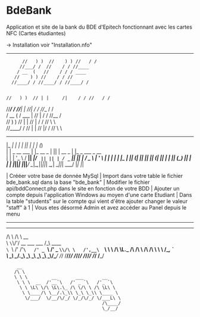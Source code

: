 # BdeBank
Application et site de la bank du BDE d'Epitech fonctionnant avec les cartes NFC (Cartes étudiantes)

-> Installation voir "Installation.nfo"      


                                 
____________________________________________________________________

          //   ) )  //    ) ) //   / / 
         //___/ /  //    / / //____    
        / __  (   //    / / / ____     
       //    ) ) //    / / //          
      //____/ / //____/ / //____/ /    
                                            
                                            
    //   ) )  // | |     /|    / / //   / / 
   //___/ /  //__| |    //|   / / //__ / /  
  / __  (   / ___  |   // |  / / //__  /    
 //    ) ) //    | |  //  | / / //   \ \    
//____/ / //     | | //   |/ / //     \ \   

____________________________________________________________________

|_   _|            | |        | || |       | |  (_)              
   | |   _ __   ___ | |_  __ _ | || |  __ _ | |_  _   ___   _ __  
   | |  | '_ \ / __|| __|/ _` || || | / _` || __|| | / _ \ | '_ \ 
  _| |_ | | | |\__ \| |_| (_| || || || (_| || |_ | || (_) || | | |
 |_____||_| |_||___/ \__|\__,_||_||_| \__,_| \__||_| \___/ |_| |_|
 
 
  | Crééer votre base de donnée MySql 
  | Import dans votre table le fichier bde_bank.sql dans la base "bde_bank"
  | Modifier le fichier api/bddConnect.php dans le site en fonction de votre BDD
  | Ajouter un compte depuis l'application Windows au moyen d'une carte Etudiant
  | Dans la table "students" sur le compte qui vient d'être ajouter changer le valeur "staff" à 1
  | Vous etes désormé Admin et avez accéder au Panel depuis le menu


____________________________________________________________________
   __    __                                          
  /\ \  /\ \                           __            
  \ `\`\\/'/   __       ___      ___  /\_\     ____  
   `\ `\ /'  /'__`\   /' _ `\  /' _ `\\/\ \   /',__\ 
     `\ \ \ /\ \L\.\_ /\ \/\ \ /\ \/\ \\ \ \ /\__, `\
       \ \_\\ \__/.\_\\ \_\ \_\\ \_\ \_\\ \_\\/\____/
        \/_/ \/__/\/_/ \/_/\/_/ \/_/\/_/ \/_/ \/___/ 
                                                     
                                                     
        __                                     
       /\ \                                    
       \ \ \         __       ___       __     
        \ \ \  __  /'__`\   /' _ `\   /'_ `\   
         \ \ \L\ \/\ \L\.\_ /\ \/\ \ /\ \L\ \  
          \ \____/\ \__/.\_\\ \_\ \_\\ \____ \ 
           \/___/  \/__/\/_/ \/_/\/_/ \/___L\ \
                                        /\____/
                                        \_/__/ 
